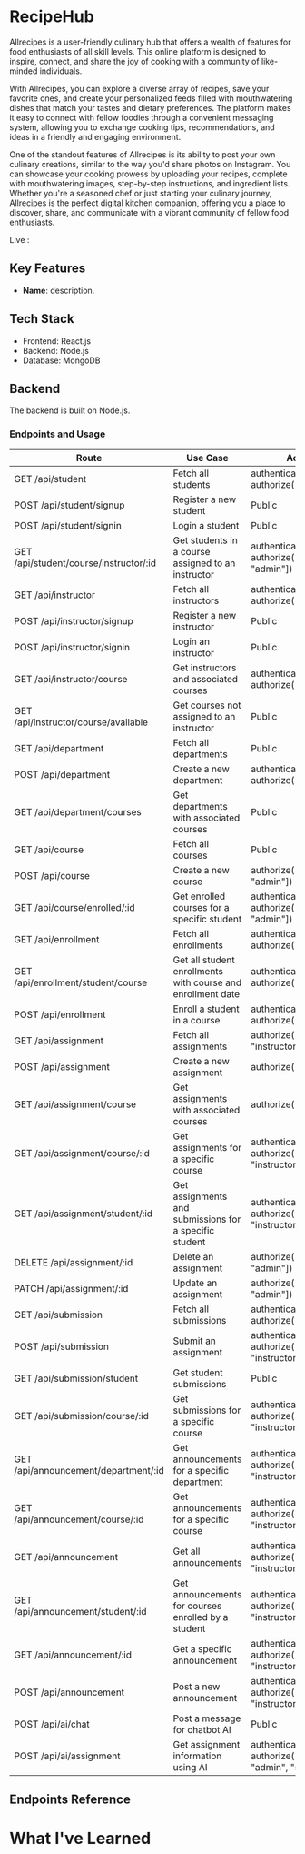# RecipeHub

Allrecipes is a user-friendly culinary hub that offers a wealth of features for food enthusiasts of all skill levels. This online platform is designed to inspire, connect, and share the joy of cooking with a community of like-minded individuals.

With Allrecipes, you can explore a diverse array of recipes, save your favorite ones, and create your personalized feeds filled with mouthwatering dishes that match your tastes and dietary preferences. The platform makes it easy to connect with fellow foodies through a convenient messaging system, allowing you to exchange cooking tips, recommendations, and ideas in a friendly and engaging environment.

One of the standout features of Allrecipes is its ability to post your own culinary creations, similar to the way you'd share photos on Instagram. You can showcase your cooking prowess by uploading your recipes, complete with mouthwatering images, step-by-step instructions, and ingredient lists. Whether you're a seasoned chef or just starting your culinary journey, Allrecipes is the perfect digital kitchen companion, offering you a place to discover, share, and communicate with a vibrant community of fellow food enthusiasts.

Live : 

## Key Features

- **Name**: description.
## Tech Stack

- Frontend: React.js
- Backend: Node.js
- Database: MongoDB

## Backend

The backend is built on Node.js.

### Endpoints and Usage

| Route                                                   | Use Case                                                         | Access                                       |
|---------------------------------------------------------|-----------------------------------------------------------------|----------------------------------------------|
| GET /api/student                                        | Fetch all students                                              | authentication, authorize(["admin"])         |
| POST /api/student/signup                                | Register a new student                                          | Public                                       |
| POST /api/student/signin                                | Login a student                                                 | Public                                       |
| GET /api/student/course/instructor/:id                   | Get students in a course assigned to an instructor               | authentication, authorize(["instructor", "admin"]) |
| GET /api/instructor                                     | Fetch all instructors                                           | authentication, authorize(["admin"])         |
| POST /api/instructor/signup                             | Register a new instructor                                       | Public                                       |
| POST /api/instructor/signin                             | Login an instructor                                             | Public                                       |
| GET /api/instructor/course                              | Get instructors and associated courses                          | authentication, authorize(["admin"])         |
| GET /api/instructor/course/available                    | Get courses not assigned to an instructor                        | Public                                       |
| GET /api/department                                     | Fetch all departments                                           | Public                                       |
| POST /api/department                                    | Create a new department                                         | authentication, authorize(["admin"])         |
| GET /api/department/courses                             | Get departments with associated courses                         | Public                                       |
| GET /api/course                                         | Fetch all courses                                               | Public                                       |
| POST /api/course                                        | Create a new course                                             | authorize(["instructor", "admin"])           |
| GET /api/course/enrolled/:id                             | Get enrolled courses for a specific student                      | authentication, authorize(["student", "admin"]) |
| GET /api/enrollment                                     | Fetch all enrollments                                           | authentication, authorize(["admin"])         |
| GET /api/enrollment/student/course                       | Get all student enrollments with course and enrollment date       | authentication, authorize(["admin"])         |
| POST /api/enrollment                                    | Enroll a student in a course                                    | authentication, authorize(["student"])       |
| GET /api/assignment                                     | Fetch all assignments                                           | authorize(["admin", "instructor"])           |
| POST /api/assignment                                    | Create a new assignment                                         | authorize(["instructor"])                   |
| GET /api/assignment/course                               | Get assignments with associated courses                          | authorize(["admin"])                        |
| GET /api/assignment/course/:id                           | Get assignments for a specific course                             | authentication, authorize(["student", "instructor", "admin"]) |
| GET /api/assignment/student/:id                          | Get assignments and submissions for a specific student             | authentication, authorize(["student", "instructor", "admin"]) |
| DELETE /api/assignment/:id                              | Delete an assignment                                            | authorize(["instructor", "admin"])           |
| PATCH /api/assignment/:id                               | Update an assignment                                            | authorize(["instructor", "admin"])           |
| GET /api/submission                                     | Fetch all submissions                                           | authentication, authorize(["admin"])         |
| POST /api/submission                                    | Submit an assignment                                            | authentication, authorize(["student", "instructor"]) |
| GET /api/submission/student                             | Get student submissions                                         | Public                                       |
| GET /api/submission/course/:id                           | Get submissions for a specific course                              | authentication, authorize(["admin", "instructor"]) |                                  
| GET /api/announcement/department/:id                     | Get announcements for a specific department                       | authentication, authorize(["admin", "instructor", "student"]) |
| GET /api/announcement/course/:id                         | Get announcements for a specific course                           | authentication, authorize(["admin", "instructor", "student"]) |
| GET /api/announcement                                    | Get all announcements                                            | authentication, authorize(["student", "instructor", "admin"]) |
| GET /api/announcement/student/:id                        | Get announcements for courses enrolled by a student                | authentication, authorize(["student", "instructor", "admin"]) |
| GET /api/announcement/:id                                | Get a specific announcement                                      | authentication, authorize(["student", "instructor", "admin"]) |
| POST /api/announcement                                   | Post a new announcement                                          | authentication, authorize(["admin", "instructor"]) |
| POST /api/ai/chat                                       | Post a message for chatbot AI                                     | Public                                           |
| POST /api/ai/assignment                                 | Get assignment information using AI                               | authentication, authorize(["instructor", "admin", "student"]) |

## Endpoints Reference




# What I've Learned


